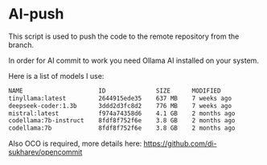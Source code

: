 # AI-push

This script is used to push the code to the remote repository from the branch.

In order for AI commit to work you need Ollama AI installed on your system.

Here is a list of models I use:

```bash
NAME                     ID              SIZE      MODIFIED
tinyllama:latest         2644915ede35    637 MB    7 weeks ago
deepseek-coder:1.3b      3ddd2d3fc8d2    776 MB    7 weeks ago
mistral:latest           f974a74358d6    4.1 GB    2 months ago
codellama:7b-instruct    8fdf8f752f6e    3.8 GB    2 months ago
codellama:7b             8fdf8f752f6e    3.8 GB    2 months ago
```

Also OCO is required, more details here: https://github.com/di-sukharev/opencommit
